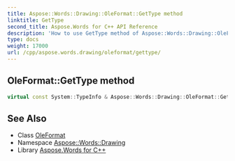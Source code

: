```yaml
---
title: Aspose::Words::Drawing::OleFormat::GetType method
linktitle: GetType
second_title: Aspose.Words for C++ API Reference
description: 'How to use GetType method of Aspose::Words::Drawing::OleFormat class in C++.'
type: docs
weight: 17000
url: /cpp/aspose.words.drawing/oleformat/gettype/
---
```

## OleFormat::GetType method




```cpp
virtual const System::TypeInfo & Aspose::Words::Drawing::OleFormat::GetType() const override
```

## See Also

* Class [OleFormat](../)
* Namespace [Aspose::Words::Drawing](../../)
* Library [Aspose.Words for C++](../../../)
